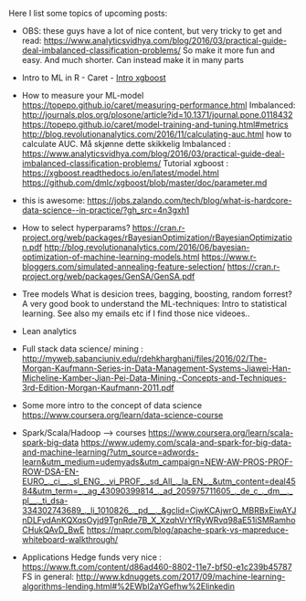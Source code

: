 Here I list some topics of upcoming posts:

* OBS: these guys have a lot of nice content, but very tricky to get and read: https://www.analyticsvidhya.com/blog/2016/03/practical-guide-deal-imbalanced-classification-problems/
So make it more fun and easy. And much shorter. Can instead make it in many parts

* Intro to ML in R - Caret - [Intro xgboost](https://xgboost.readthedocs.io/en/latest/model.html)
* How to measure your ML-model 
https://topepo.github.io/caret/measuring-performance.html
Imbalanced: http://journals.plos.org/plosone/article?id=10.1371/journal.pone.0118432
https://topepo.github.io/caret/model-training-and-tuning.html#metrics
http://blog.revolutionanalytics.com/2016/11/calculating-auc.html how to calculate AUC. Må skjønne dette skikkelig
Imbalanced : https://www.analyticsvidhya.com/blog/2016/03/practical-guide-deal-imbalanced-classification-problems/
Tutorial xgboost : https://xgboost.readthedocs.io/en/latest/model.html
https://github.com/dmlc/xgboost/blob/master/doc/parameter.md

* this is awesome: https://jobs.zalando.com/tech/blog/what-is-hardcore-data-science--in-practice/?gh_src=4n3gxh1

* How to select hyperparams?
https://cran.r-project.org/web/packages/rBayesianOptimization/rBayesianOptimization.pdf
http://blog.revolutionanalytics.com/2016/06/bayesian-optimization-of-machine-learning-models.html
https://www.r-bloggers.com/simulated-annealing-feature-selection/
https://cran.r-project.org/web/packages/GenSA/GenSA.pdf


* Tree models
What is desicion trees, bagging, boosting, random forrest? A very good book to understand the ML-techniques: Intro to statistical learning. See also my emails etc if I find those nice videoes..

* Lean analytics

* Full stack data science/ mining : http://myweb.sabanciuniv.edu/rdehkharghani/files/2016/02/The-Morgan-Kaufmann-Series-in-Data-Management-Systems-Jiawei-Han-Micheline-Kamber-Jian-Pei-Data-Mining.-Concepts-and-Techniques-3rd-Edition-Morgan-Kaufmann-2011.pdf

* Some more intro to the concept of data science
https://www.coursera.org/learn/data-science-course

* Spark/Scala/Hadoop --> courses
https://www.coursera.org/learn/scala-spark-big-data
https://www.udemy.com/scala-and-spark-for-big-data-and-machine-learning/?utm_source=adwords-learn&utm_medium=udemyads&utm_campaign=NEW-AW-PROS-PROF-ROW-DSA-EN-EURO_._ci__._sl_ENG_._vi_PROF_._sd_All_._la_EN_._&utm_content=deal4584&utm_term=_._ag_43090399814_._ad_205975711605_._de_c_._dm__._pl__._ti_dsa-334302743689_._li_1010826_._pd__._&gclid=CjwKCAjwrO_MBRBxEiwAYJnDLFydAnKQXqsOyjd9TgnRde7B_X_XzqhVrYfRyWRvq98aE51iSMRamhoCHukQAvD_BwE
https://mapr.com/blog/apache-spark-vs-mapreduce-whiteboard-walkthrough/

* Applications
Hedge funds very nice : https://www.ft.com/content/d86ad460-8802-11e7-bf50-e1c239b45787
FS in general: http://www.kdnuggets.com/2017/09/machine-learning-algorithms-lending.html#%2EWbl2aYGefhw%2Elinkedin

